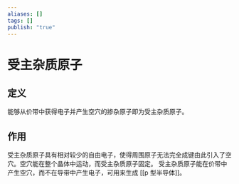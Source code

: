 ```yaml
---
aliases: []
tags: []
publish: "true"
---
```


# 受主杂质原子
## 定义
能够从价带中获得电子并产生空穴的掺杂原子即为受主杂质原子。

## 作用
受主杂质原子具有相对较少的自由电子，使得周围原子无法完全成键由此引入了空穴。空穴能在整个晶体中运动，而受主杂质原子固定。
受主杂质原子能在价带中产生空穴，而不在导带中产生电子，可用来生成 [[p 型半导体]]。